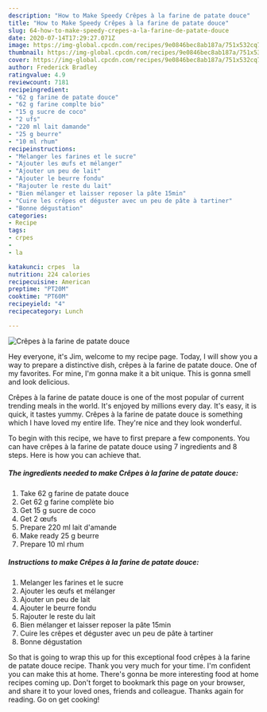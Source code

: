 ```yaml
---
description: "How to Make Speedy Crêpes à la farine de patate douce"
title: "How to Make Speedy Crêpes à la farine de patate douce"
slug: 64-how-to-make-speedy-crepes-a-la-farine-de-patate-douce
date: 2020-07-14T17:29:27.071Z
image: https://img-global.cpcdn.com/recipes/9e0846bec8ab187a/751x532cq70/crepes-a-la-farine-de-patate-douce-photo-principale-de-la-recette.jpg
thumbnail: https://img-global.cpcdn.com/recipes/9e0846bec8ab187a/751x532cq70/crepes-a-la-farine-de-patate-douce-photo-principale-de-la-recette.jpg
cover: https://img-global.cpcdn.com/recipes/9e0846bec8ab187a/751x532cq70/crepes-a-la-farine-de-patate-douce-photo-principale-de-la-recette.jpg
author: Frederick Bradley
ratingvalue: 4.9
reviewcount: 7181
recipeingredient:
- "62 g farine de patate douce"
- "62 g farine complte bio"
- "15 g sucre de coco"
- "2 ufs"
- "220 ml lait damande"
- "25 g beurre"
- "10 ml rhum"
recipeinstructions:
- "Melanger les farines et le sucre"
- "Ajouter les œufs et mélanger"
- "Ajouter un peu de lait"
- "Ajouter le beurre fondu"
- "Rajouter le reste du lait"
- "Bien mélanger et laisser reposer la pâte 15min"
- "Cuire les crêpes et déguster avec un peu de pâte à tartiner"
- "Bonne dégustation"
categories:
- Recipe
tags:
- crpes
- 
- la

katakunci: crpes  la 
nutrition: 224 calories
recipecuisine: American
preptime: "PT20M"
cooktime: "PT60M"
recipeyield: "4"
recipecategory: Lunch

---
```



![Crêpes à la farine de patate douce](https://img-global.cpcdn.com/recipes/9e0846bec8ab187a/751x532cq70/crepes-a-la-farine-de-patate-douce-photo-principale-de-la-recette.jpg)

Hey everyone, it's Jim, welcome to my recipe page. Today, I will show you a way to prepare a distinctive dish, crêpes à la farine de patate douce. One of my favorites. For mine, I'm gonna make it a bit unique. This is gonna smell and look delicious.

Crêpes à la farine de patate douce is one of the most popular of current trending meals in the world. It's enjoyed by millions every day. It's easy, it is quick, it tastes yummy. Crêpes à la farine de patate douce is something which I have loved my entire life. They're nice and they look wonderful.




To begin with this recipe, we have to first prepare a few components. You can have crêpes à la farine de patate douce using 7 ingredients and 8 steps. Here is how you can achieve that.

<!--inarticleads1-->

##### The ingredients needed to make Crêpes à la farine de patate douce:

1. Take 62 g farine de patate douce
1. Get 62 g farine complète bio
1. Get 15 g sucre de coco
1. Get 2 œufs
1. Prepare 220 ml lait d&#39;amande
1. Make ready 25 g beurre
1. Prepare 10 ml rhum




<!--inarticleads2-->

##### Instructions to make Crêpes à la farine de patate douce:

1. Melanger les farines et le sucre
1. Ajouter les œufs et mélanger
1. Ajouter un peu de lait
1. Ajouter le beurre fondu
1. Rajouter le reste du lait
1. Bien mélanger et laisser reposer la pâte 15min
1. Cuire les crêpes et déguster avec un peu de pâte à tartiner
1. Bonne dégustation




So that is going to wrap this up for this exceptional food crêpes à la farine de patate douce recipe. Thank you very much for your time. I'm confident you can make this at home. There's gonna be more interesting food at home recipes coming up. Don't forget to bookmark this page on your browser, and share it to your loved ones, friends and colleague. Thanks again for reading. Go on get cooking!

